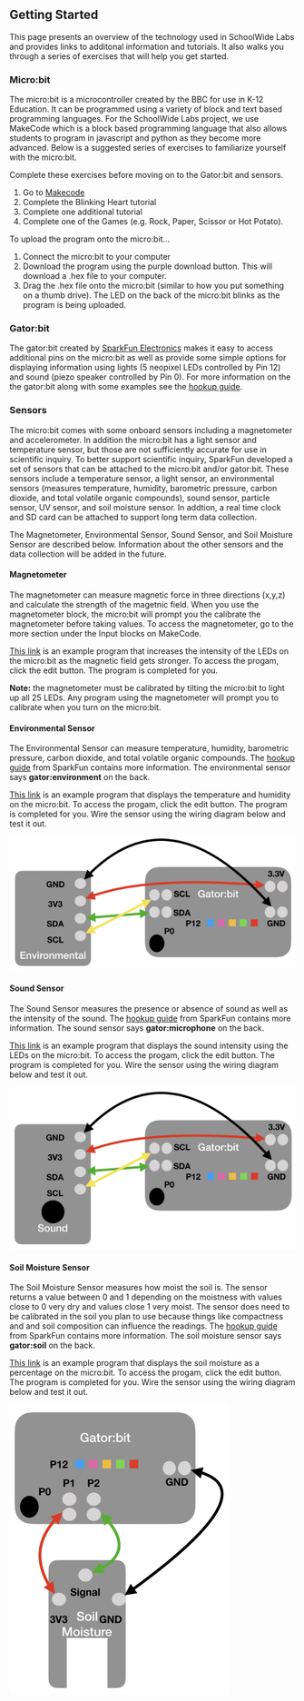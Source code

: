 

## Getting Started
This page presents an overview of the technology used in SchoolWide Labs and provides
links to additonal information and tutorials. It also walks you through a series of exercises that will help you get started.

### Micro:bit
The micro:bit is a microcontroller created by the BBC for use in K-12 Education. It can be programmed using a variety of block and text based programming
languages. For the SchoolWide Labs project, we use MakeCode which is a block based programming language that also allows students to program in javascript and python as they become more advanced. Below is a suggested series of exercises to familiarize yourself with the micro:bit. 

Complete these exercises before moving on to the Gator:bit and sensors. 

1. Go to [Makecode](https://makecode.microbit.org/)
2. Complete the Blinking Heart tutorial
3. Complete one additional tutorial
4. Complete one of the Games (e.g. Rock, Paper, Scissor or Hot Potato). 

To upload the program onto the micro:bit...
1. Connect the micro:bit to your computer
2. Download the program using the purple download button. This will download a .hex file to your computer.
3. Drag the .hex file onto the micro:bit (similar to how you put something on a thumb drive). The LED on the back of the micro:bit blinks as the program is being uploaded.

### Gator:bit
The gator:bit created by [SparkFun Electronics](https://www.sparkfun.com/) makes it easy to access additional pins on the micro:bit as well as provide 
some simple options for displaying information using lights (5 neopixel LEDs controlled
by Pin 12) and sound (piezo speaker controlled by Pin 0). For more information on the
the gator:bit along with some examples see the [hookup guide](https://learn.sparkfun.com/tutorials/sparkfun-gatorbit-v2-hookup-guide).

### Sensors
The micro:bit comes with some onboard sensors including a magnetometer and accelerometer.
In addition the micro:bit has a light sensor and temperature sensor, but those are not 
sufficiently accurate for use in scientific inquiry. To better support scientific inquiry,
SparkFun developed a set of sensors that can be attached to the micro:bit and/or gator:bit.
These sensors include a temperature sensor, a light sensor, an environmental
sensors (measures temperature, humidity, barometric pressure, carbon dioxide, and total volatile organic compounds),
sound sensor, particle sensor, UV sensor, and soil moisture sensor. In addtion, a real time
clock and SD card can be attached to support long term data collection. 

The Magnetometer, Environmental Sensor, Sound Sensor, and Soil Moisture Sensor are described below.
Information about the other sensors and the data collection will be added in the future.

#### Magnetometer
The magnetometer can measure magnetic force in three directions (x,y,z) and calculate
the strength of the magetnic field. When you use the magnetometer block, the micro:bit
will prompt you the calibrate the magnetometer before taking values. To access the magnetometer, go to 
the more section under the Input blocks on MakeCode. 

[This link](https://makecode.microbit.org/_AXHMDffy932t) is an example program that increases the intensity of the LEDs on the micro:bit as the magnetic field gets stronger. To access the progam, click the edit button. The program is completed for you.

**Note:** the magnetometer must be calibrated by tilting the micro:bit to light up all 25 LEDs. Any program using the magnetometer will prompt you to calibrate when you turn on the micro:bit.

#### Environmental Sensor
The Environmental Sensor can measure temperature, humidity, barometric pressure, carbon dioxide, and total volatile organic compounds. The [hookup guide](https://learn.sparkfun.com/tutorials/sparkfun-gatorenvironment-hookup-guide/all) from SparkFun contains more information. The environmental sensor says **gator:environment** on the back.

[This link](https://makecode.microbit.org/_0iaJP1Cj0hYr) is an example program that displays the temperature and humidity on the micro:bit. To access the progam, click the edit button. The program is completed for you. Wire the sensor using the wiring diagram below and test it out.

![Environmental Sensor Wiring Diagram](images/Environmental.jpeg)

#### Sound Sensor
The Sound Sensor measures the presence or absence of sound as well as the intensity of the sound. The [hookup guide](https://learn.sparkfun.com/tutorials/sparkfun-gatormicrophone-hookup-guide/all) from SparkFun contains more information. The sound sensor says **gator:microphone** on the back.

[This link](https://makecode.microbit.org/_PMjCX5D451iM) is an example program that displays the sound intensity using the LEDs on the micro:bit. To access the progam, click the edit button. The program is completed for you. Wire the sensor using the wiring diagram below and test it out. 

![Sound Sensor Wiring Diagram](images/Sound.jpeg)

#### Soil Moisture Sensor
The Soil Moisture Sensor measures how moist the soil is. The sensor returns a value between 0 and 1 depending on the moistness with values close to 0 very dry and values close 1 very moist. The sensor does need to be calibrated in the soil you plan to use because things like compactness and and soil composition can influence the readings. The [hookup guide](https://learn.sparkfun.com/tutorials/sparkfun-gatorsoil-hookup-guide/all) from SparkFun contains more information. The soil moisture sensor says **gator:soil** on the back.

[This link](https://makecode.microbit.org/_26bP10Jb0EYH) is an example program that displays the soil moisture as a percentage on the micro:bit. To access the progam, click the edit button. The program is completed for you. Wire the sensor using the wiring diagram below and test it out.

![Soil Moisture Sensor Wiring Diagram](images/Soil.jpeg)

